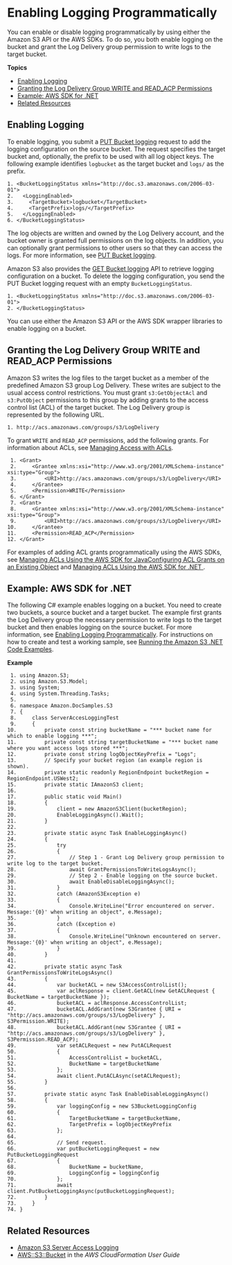 # Enabling Logging Programmatically<a name="enable-logging-programming"></a>

You can enable or disable logging programmatically by using either the Amazon S3 API or the AWS SDKs\. To do so, you both enable logging on the bucket and grant the Log Delivery group permission to write logs to the target bucket\.

**Topics**
+ [Enabling Logging](#enabling-logging-general)
+ [Granting the Log Delivery Group WRITE and READ\_ACP Permissions](#grant-log-delivery-permissions-general)
+ [Example: AWS SDK for \.NET](#enable-logging-dotnetsdk-exmaple)
+ [Related Resources](#enable-logging-programming-more-info)

## Enabling Logging<a name="enabling-logging-general"></a>

To enable logging, you submit a [PUT Bucket logging](https://docs.aws.amazon.com/AmazonS3/latest/API/RESTBucketPUTlogging.html) request to add the logging configuration on the source bucket\. The request specifies the target bucket and, optionally, the prefix to be used with all log object keys\. The following example identifies `logbucket` as the target bucket and `logs/` as the prefix\. 

```
1. <BucketLoggingStatus xmlns="http://doc.s3.amazonaws.com/2006-03-01">
2.   <LoggingEnabled>
3.     <TargetBucket>logbucket</TargetBucket>
4.     <TargetPrefix>logs/</TargetPrefix>
5.   </LoggingEnabled>
6. </BucketLoggingStatus>
```

The log objects are written and owned by the Log Delivery account, and the bucket owner is granted full permissions on the log objects\. In addition, you can optionally grant permissions to other users so that they can access the logs\. For more information, see [PUT Bucket logging](https://docs.aws.amazon.com/AmazonS3/latest/API/RESTBucketPUTlogging.html)\. 

Amazon S3 also provides the [GET Bucket logging](https://docs.aws.amazon.com/AmazonS3/latest/API/RESTBucketGETlogging.html) API to retrieve logging configuration on a bucket\. To delete the logging configuration, you send the PUT Bucket logging request with an empty `BucketLoggingStatus`\. 

```
1. <BucketLoggingStatus xmlns="http://doc.s3.amazonaws.com/2006-03-01">
2. </BucketLoggingStatus>
```

You can use either the Amazon S3 API or the AWS SDK wrapper libraries to enable logging on a bucket\.

## Granting the Log Delivery Group WRITE and READ\_ACP Permissions<a name="grant-log-delivery-permissions-general"></a>

Amazon S3 writes the log files to the target bucket as a member of the predefined Amazon S3 group Log Delivery\. These writes are subject to the usual access control restrictions\. You must grant `s3:GetObjectAcl` and `s3:PutObject` permissions to this group by adding grants to the access control list \(ACL\) of the target bucket\. The Log Delivery group is represented by the following URL\. 

```
1. http://acs.amazonaws.com/groups/s3/LogDelivery
```

 To grant `WRITE` and `READ_ACP` permissions, add the following grants\. For information about ACLs, see [Managing Access with ACLs](S3_ACLs_UsingACLs.md)\.

```
 1. <Grant>
 2.     <Grantee xmlns:xsi="http://www.w3.org/2001/XMLSchema-instance"  xsi:type="Group">
 3.         <URI>http://acs.amazonaws.com/groups/s3/LogDelivery</URI> 
 4.     </Grantee>
 5.     <Permission>WRITE</Permission>
 6. </Grant>
 7. <Grant>
 8.     <Grantee xmlns:xsi="http://www.w3.org/2001/XMLSchema-instance"  xsi:type="Group">
 9.         <URI>http://acs.amazonaws.com/groups/s3/LogDelivery</URI> 
10.     </Grantee>
11.     <Permission>READ_ACP</Permission>
12. </Grant>
```

For examples of adding ACL grants programmatically using the AWS SDKs, see [Managing ACLs Using the AWS SDK for JavaConfiguring ACL Grants on an Existing Object](acl-using-java-sdk.md) and [Managing ACLs Using the AWS SDK for \.NET ](acl-using-dot-net-sdk.md)\.

## Example: AWS SDK for \.NET<a name="enable-logging-dotnetsdk-exmaple"></a>

The following C\# example enables logging on a bucket\. You need to create two buckets, a source bucket and a target bucket\. The example first grants the Log Delivery group the necessary permission to write logs to the target bucket and then enables logging on the source bucket\. For more information, see [Enabling Logging Programmatically](#enable-logging-programming)\. For instructions on how to create and test a working sample, see [Running the Amazon S3 \.NET Code Examples](UsingTheMPDotNetAPI.md#TestingDotNetApiSamples)\.

**Example**  

```
 1. using Amazon.S3;
 2. using Amazon.S3.Model;
 3. using System;
 4. using System.Threading.Tasks;
 5. 
 6. namespace Amazon.DocSamples.S3
 7. {
 8.     class ServerAccesLoggingTest
 9.     {
10.         private const string bucketName = "*** bucket name for which to enable logging ***"; 
11.         private const string targetBucketName = "*** bucket name where you want access logs stored ***"; 
12.         private const string logObjectKeyPrefix = "Logs";
13.         // Specify your bucket region (an example region is shown).
14.         private static readonly RegionEndpoint bucketRegion = RegionEndpoint.USWest2;
15.         private static IAmazonS3 client;
16. 
17.         public static void Main()
18.         {
19.             client = new AmazonS3Client(bucketRegion);
20.             EnableLoggingAsync().Wait();
21.         }
22. 
23.         private static async Task EnableLoggingAsync()
24.         {
25.             try
26.             {
27.                 // Step 1 - Grant Log Delivery group permission to write log to the target bucket.
28.                 await GrantPermissionsToWriteLogsAsync();
29.                 // Step 2 - Enable logging on the source bucket.
30.                 await EnableDisableLoggingAsync();
31.             }
32.             catch (AmazonS3Exception e)
33.             {
34.                 Console.WriteLine("Error encountered on server. Message:'{0}' when writing an object", e.Message);
35.             }
36.             catch (Exception e)
37.             {
38.                 Console.WriteLine("Unknown encountered on server. Message:'{0}' when writing an object", e.Message);
39.             }
40.         }
41. 
42.         private static async Task GrantPermissionsToWriteLogsAsync()
43.         {
44.             var bucketACL = new S3AccessControlList();
45.             var aclResponse = client.GetACL(new GetACLRequest { BucketName = targetBucketName });
46.             bucketACL = aclResponse.AccessControlList;
47.             bucketACL.AddGrant(new S3Grantee { URI = "http://acs.amazonaws.com/groups/s3/LogDelivery" }, S3Permission.WRITE);
48.             bucketACL.AddGrant(new S3Grantee { URI = "http://acs.amazonaws.com/groups/s3/LogDelivery" }, S3Permission.READ_ACP);
49.             var setACLRequest = new PutACLRequest
50.             {
51.                 AccessControlList = bucketACL,
52.                 BucketName = targetBucketName
53.             };
54.             await client.PutACLAsync(setACLRequest);
55.         }
56. 
57.         private static async Task EnableDisableLoggingAsync()
58.         {
59.             var loggingConfig = new S3BucketLoggingConfig
60.             {
61.                 TargetBucketName = targetBucketName,
62.                 TargetPrefix = logObjectKeyPrefix
63.             };
64. 
65.             // Send request.
66.             var putBucketLoggingRequest = new PutBucketLoggingRequest
67.             {
68.                 BucketName = bucketName,
69.                 LoggingConfig = loggingConfig
70.             };
71.             await client.PutBucketLoggingAsync(putBucketLoggingRequest);
72.         }
73.     }
74. }
```

## Related Resources<a name="enable-logging-programming-more-info"></a>
+ [Amazon S3 Server Access Logging](ServerLogs.md)
+ [AWS::S3::Bucket](https://docs.aws.amazon.com/AWSCloudFormation/latest/UserGuide/aws-properties-s3-bucket.html) in the *AWS CloudFormation User Guide*